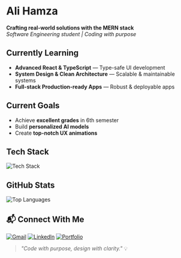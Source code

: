 # Ali Hamza  
**Crafting real-world solutions with the MERN stack**  
*Software Engineering student | Coding with purpose*


##  Currently Learning  
- **Advanced React & TypeScript** — Type-safe UI development  
- **System Design & Clean Architecture** — Scalable & maintainable systems  
- **Full-stack Production-ready Apps** — Robust & deployable apps  


##  Current Goals  
- Achieve **excellent grades** in 6th semester  
- Build **personalized AI models**  
- Create **top-notch UX animations**






##  Tech Stack  
![Tech Stack](https://skillicons.dev/icons?i=tailwind,mongodb,express,react,mysql,postman,html,css,js,java,c,cpp,cs)



##  GitHub Stats  
![Top Languages](https://github-readme-stats.vercel.app/api/top-langs/?username=thealihamza04&layout=compact&theme=radical)



## 📬 Connect With Me  
[![Gmail](https://img.shields.io/badge/Gmail-D14836?style=for-the-badge&logo=gmail&logoColor=white)](mailto:contact.developer.hamza@gmail.com)  [![LinkedIn](https://img.shields.io/badge/LinkedIn-0077B5?style=for-the-badge&logo=linkedin&logoColor=white)](https://linkedin.com/in/ali123606)  [![Portfolio](https://img.shields.io/badge/Portfolio-blue?style=for-the-badge&logo=vercel&logoColor=white)](https://alihamza-portfolio.vercel.app/)









> *"Code with purpose, design with clarity."* 💡

